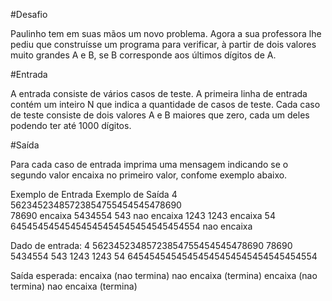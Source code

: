 
#Desafio

Paulinho tem em suas mãos um novo problema. Agora a sua professora lhe pediu que construísse um programa para verificar, à partir de dois valores muito grandes A e B, se B corresponde aos últimos dígitos de A.

#Entrada

A entrada consiste de vários casos de teste. A primeira linha de entrada contém um inteiro N que indica a quantidade de casos de teste. Cada caso de teste consiste de dois valores A e B maiores que zero, cada um deles podendo ter até 1000 dígitos.

#Saída

Para cada caso de entrada imprima uma mensagem indicando se o segundo valor encaixa no primeiro valor, confome exemplo abaixo.
 
Exemplo de Entrada 	                    Exemplo de Saída
4                                       
56234523485723854755454545478690        
78690                                   encaixa
5434554 543                             nao encaixa
1243 1243                               encaixa
54 64545454545454545454545454545454554  nao encaixa
     


Dado de entrada:
4
56234523485723854755454545478690 78690
5434554 543
1243 1243
54 64545454545454545454545454545454554

Saída esperada:
encaixa (nao termina)
nao encaixa (termina)
encaixa (nao termina)
nao encaixa (termina)